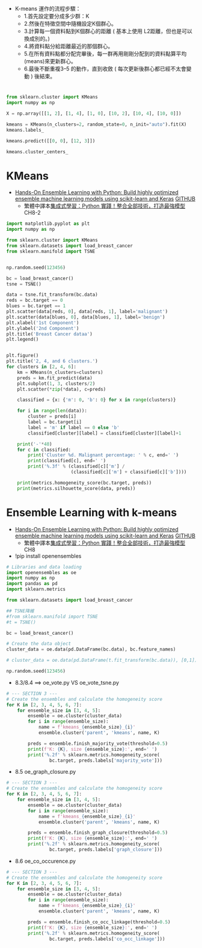 #
- K-means 運作的流程步驟：
  - 1.首先設定要分成多少群：K
  - 2.然後在特徵空間中隨機設定K個群心。
  - 3.計算每一個資料點到K個群心的距離 ( 基本上使用 L2距離，但也是可以換成別的。)
  - 4.將資料點分給距離最近的那個群心。
  - 5.在所有資料點都分配完畢後，每一群再用剛剛分配到的資料點算平均(means)來更新群心。
  - 6.最後不斷重複3–5 的動作，直到收斂 ( 每次更新後群心都已經不太會變動 ) 後結束。
# 
```python
from sklearn.cluster import KMeans
import numpy as np

X = np.array([[1, 2], [1, 4], [1, 0], [10, 2], [10, 4], [10, 0]])

kmeans = KMeans(n_clusters=2, random_state=0, n_init="auto").fit(X)
kmeans.labels_

kmeans.predict([[0, 0], [12, 3]])

kmeans.cluster_centers_
```

#  KMeans
- [Hands-On Ensemble Learning with Python: Build highly optimized ensemble machine learning models using scikit-learn and Keras](https://www.packtpub.com/product/hands-on-ensemble-learning-with-python/9781789612851) [GITHUB](https://github.com/PacktPublishing/Hands-On-Ensemble-Learning-with-Python)
  - 繁體中譯本[集成式學習：Python 實踐！整合全部技術，打造最強模型](https://www.tenlong.com.tw/products/9789863126942?list_name=srh) CH8-2
```PYTHON
import matplotlib.pyplot as plt
import numpy as np

from sklearn.cluster import KMeans
from sklearn.datasets import load_breast_cancer
from sklearn.manifold import TSNE


np.random.seed(123456)

bc = load_breast_cancer()
tsne = TSNE()

data = tsne.fit_transform(bc.data)
reds = bc.target == 0
blues = bc.target == 1
plt.scatter(data[reds, 0], data[reds, 1], label='malignant')
plt.scatter(data[blues, 0], data[blues, 1], label='benign')
plt.xlabel('1st Component')
plt.ylabel('2nd Component')
plt.title('Breast Cancer dataa')
plt.legend()


plt.figure()
plt.title('2, 4, and 6 clusters.')
for clusters in [2, 4, 6]:
    km = KMeans(n_clusters=clusters)
    preds = km.fit_predict(data)
    plt.subplot(1, 3, clusters/2)
    plt.scatter(*zip(*data), c=preds)

    classified = {x: {'m': 0, 'b': 0} for x in range(clusters)}

    for i in range(len(data)):
        cluster = preds[i]
        label = bc.target[i]
        label = 'm' if label == 0 else 'b'
        classified[cluster][label] = classified[cluster][label]+1

    print('-'*40)
    for c in classified:
        print('Cluster %d. Malignant percentage: ' % c, end=' ')
        print(classified[c], end=' ')
        print('%.3f' % (classified[c]['m'] /
                        (classified[c]['m'] + classified[c]['b'])))

    print(metrics.homogeneity_score(bc.target, preds))
    print(metrics.silhouette_score(data, preds))
```
# Ensemble Learning with k-means
- [Hands-On Ensemble Learning with Python: Build highly optimized ensemble machine learning models using scikit-learn and Keras](https://www.packtpub.com/product/hands-on-ensemble-learning-with-python/9781789612851) [GITHUB](https://github.com/PacktPublishing/Hands-On-Ensemble-Learning-with-Python)
  - 繁體中譯本[集成式學習：Python 實踐！整合全部技術，打造最強模型](https://www.tenlong.com.tw/products/9789863126942?list_name=srh) CH8
- !pip install openensembles
```python
# Libraries and data loading
import openensembles as oe
import numpy as np
import pandas as pd
import sklearn.metrics

from sklearn.datasets import load_breast_cancer

## TSNE降維
#from sklearn.manifold import TSNE
#t = TSNE()

bc = load_breast_cancer()

# Create the data object
cluster_data = oe.data(pd.DataFrame(bc.data), bc.feature_names)

# cluster_data = oe.data(pd.DataFrame(t.fit_transform(bc.data)), [0,1])

np.random.seed(123456)
```

- 8.3/8.4 ==> oe_vote.py  VS oe_vote_tsne.py 
```python
# --- SECTION 3 ---
# Create the ensembles and calculate the homogeneity score
for K in [2, 3, 4, 5, 6, 7]:
    for ensemble_size in [3, 4, 5]:
        ensemble = oe.cluster(cluster_data)
        for i in range(ensemble_size):
            name = f'kmeans_{ensemble_size}_{i}'
            ensemble.cluster('parent', 'kmeans', name, K)

        preds = ensemble.finish_majority_vote(threshold=0.5)
        print(f'K: {K}, size {ensemble_size}:', end=' ')
        print('%.2f' % sklearn.metrics.homogeneity_score(
                bc.target, preds.labels['majority_vote']))
```
- 8.5 oe_graph_closure.py 
```python
# --- SECTION 3 ---
# Create the ensembles and calculate the homogeneity score
for K in [2, 3, 4, 5, 6, 7]:
    for ensemble_size in [3, 4, 5]:
        ensemble = oe.cluster(cluster_data)
        for i in range(ensemble_size):
            name = f'kmeans_{ensemble_size}_{i}'
            ensemble.cluster('parent', 'kmeans', name, K)

        preds = ensemble.finish_graph_closure(threshold=0.5)
        print(f'K: {K}, size {ensemble_size}:', end=' ')
        print('%.2f' % sklearn.metrics.homogeneity_score(
                bc.target, preds.labels['graph_closure']))
```


- 8.6 oe_co_occurence.py 
```python
# --- SECTION 3 ---
# Create the ensembles and calculate the homogeneity score
for K in [2, 3, 4, 5, 6, 7]:
    for ensemble_size in [3, 4, 5]:
        ensemble = oe.cluster(cluster_data)
        for i in range(ensemble_size):
            name = f'kmeans_{ensemble_size}_{i}'
            ensemble.cluster('parent', 'kmeans', name, K)

        preds = ensemble.finish_co_occ_linkage(threshold=0.5)
        print(f'K: {K}, size {ensemble_size}:', end=' ')
        print('%.2f' % sklearn.metrics.homogeneity_score(
                bc.target, preds.labels['co_occ_linkage']))
```





